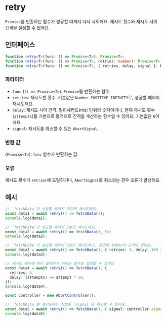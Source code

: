 # retry

`Promise`를 반환하는 함수가 성공할 때까지 다시 시도해요. 재시도 횟수와 재시도 사이 간격을 설정할 수 있어요.

## 인터페이스

```typescript
function retry<T>(func: () => Promise<T>): Promise<T>;
function retry<T>(func: () => Promise<T>, retries: number): Promise<T>;
function retry<T>(func: () => Promise<T>, { retries, delay, signal }: RetryOptions): Promise<T>;
```

### 파라미터

- `func` (`() => Promise<T>`): `Promise`를 반환하는 함수.
- `retries`: 재시도할 횟수. 기본값은 `Number.POSITIVE_INFINITY`로, 성공할 때까지 재시도해요.
- `delay`: 재시도 사이 간격. 밀리세컨드(ms) 단위의 숫자이거나, 현재 재시도 횟수(`attempts`)를 기반으로 동적으로 간격을 계산하는 함수일 수 있어요. 기본값은 `0`이에요.
- `signal`: 재시도를 취소할 수 있는 `AbortSignal`.

### 반환 값

(`Promise<T>`): `func` 함수가 반환하는 값.

### 오류

재시도 횟수가 `retries`에 도달하거나, `AbortSignal`로 취소되는 경우 오류가 발생해요.

## 예시

```typescript
// `fetchData`가 성공할 때까지 무한히 재시도해요.
const data1 = await retry(() => fetchData());
console.log(data1);

// `fetchData`가 성공할 때까지 3번만 재시도해요.
const data2 = await retry(() => fetchData(), 3);
console.log(data2);

// `fetchData`가 성공할 때까지 3번만 재시도하고, 중간에 100ms씩 간격이 있어요.
const data3 = await retry(() => fetchData(), { retries: 3, delay: 100 });
console.log(data3);

// 재시도 횟수에 따라 딜레이가 커지는 함수로 설정할 수 있어요 
const data4 = await retry(() => fetchData(), {
  retries: 5,
  delay: (attempts) => attempt * 50,
});
console.log(data4);

const controller = new AbortController();

// `fetchData`를 재시도하는 작업을 `signal`로 취소할 수 있어요.
const data5 = await retry(() => fetchData(), { signal: controller.signal });
console.log(data5);
```
